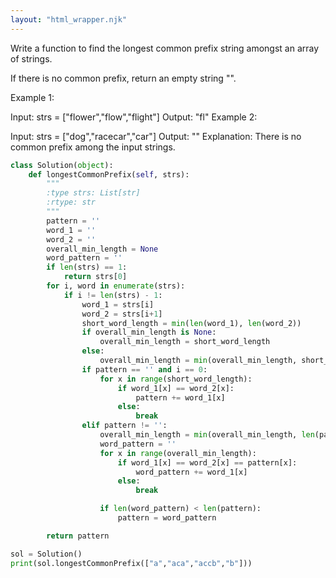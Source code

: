 ```yaml
---
layout: "html_wrapper.njk"
---
```


Write a function to find the longest common prefix string amongst an array of strings.

If there is no common prefix, return an empty string "".

Example 1:

Input: strs = ["flower","flow","flight"]
Output: "fl"
Example 2:

Input: strs = ["dog","racecar","car"]
Output: ""
Explanation: There is no common prefix among the input strings.

```python
class Solution(object):
    def longestCommonPrefix(self, strs):
        """
        :type strs: List[str]
        :rtype: str
        """
        pattern = ''
        word_1 = ''
        word_2 = ''
        overall_min_length = None
        word_pattern = ''
        if len(strs) == 1:
            return strs[0]
        for i, word in enumerate(strs):
            if i != len(strs) - 1:
                word_1 = strs[i]
                word_2 = strs[i+1]
                short_word_length = min(len(word_1), len(word_2))
                if overall_min_length is None:
                    overall_min_length = short_word_length
                else:
                    overall_min_length = min(overall_min_length, short_word_length)
                if pattern == '' and i == 0:
                    for x in range(short_word_length):
                        if word_1[x] == word_2[x]:
                            pattern += word_1[x]
                        else:
                            break
                elif pattern != '':
                    overall_min_length = min(overall_min_length, len(pattern))
                    word_pattern = ''
                    for x in range(overall_min_length):
                        if word_1[x] == word_2[x] == pattern[x]:
                            word_pattern += word_1[x]
                        else:
                            break

                    if len(word_pattern) < len(pattern):
                        pattern = word_pattern

        return pattern

sol = Solution()
print(sol.longestCommonPrefix(["a","aca","accb","b"]))
```